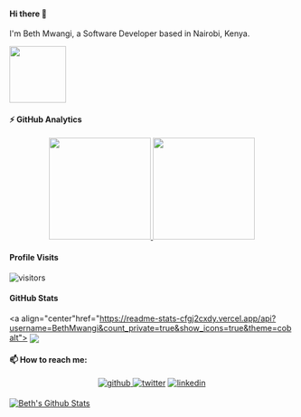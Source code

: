 #### Hi there 👋
  I'm Beth Mwangi, a Software Developer based in Nairobi, Kenya.
    <p align="left">
     <img width="100" height="100" src="https://media.giphy.com/media/jIgXf4hgbHCeKiXpvt/giphy.gif">
    </p>

#### ⚡ GitHub Analytics
<p align="center">
<a href="https://github.com/BethMwangi">
  <img height="180em" src="https://github-readme-stats-eight-theta.vercel.app/api?username=BethMwangi&show_icons=true&theme=algolia&include_all_commits=true&count_private=true"/>
  <img height="180em" src="https://github-readme-stats-eight-theta.vercel.app/api/top-langs/?username=BethMwangi&layout=compact&langs_count=8&theme=algolia"/>
</a>
</p>

#### Profile Visits 

![visitors](https://visitor-badge.glitch.me/badge?page_id=BethMwangi.)


#### GitHub Stats
<a align="center"href="https://readme-stats-cfgj2cxdy.vercel.app/api?username=BethMwangi&count_private=true&show_icons=true&theme=cobalt">
  <img align="center" src = "https://github-readme-streak-stats.herokuapp.com/?user=BethMwangi&">
</a><br>


#### 📫 How to reach me:

<p align="center">
<a href="https://github.com/BethMwangi" target="_blank">
<img src=https://img.shields.io/badge/github-%2324292e.svg?&style=for-the-badge&logo=github&logoColor=white alt=github style="margin-bottom: 5px;" />
</a>
<a href="https://twitter.com/blossomciku" target="_blank"><img src=https://img.shields.io/badge/twitter-%2300acee.svg?&style=for-the-badge&logo=twitter&logoColor=white alt=twitter style="margin-bottom: 5px;" /></a>
<a href="https://www.linkedin.com/in/beth-mwangi-241a3389/" target="_blank"><img src=https://img.shields.io/badge/linkedin-%231E77B5.svg?&style=for-the-badge&logo=linkedin&logoColor=white alt=linkedin style="margin-bottom: 5px;" />
</a>
</p>  

<a href="https://github.com/BethMwangi">
<img align="center" alt="Beth's Github Stats" src="https://github-readme-stats.codestackr.vercel.app/api?username=bethmwangi&show_icons=true&hide_border=true&count_private=true&include_all_commits=true&theme=radical" /></a>



<!--
**BethMwangi/BethMwangi** is a ✨ _special_ ✨ repository because its `README.md` (this file) appears on your GitHub profile.

Here are some ideas to get you started:

- 🔭 I’m currently working on ...
- 🌱 I’m currently learning ...
- 👯 I’m looking to collaborate on ...
- 🤔 I’m looking for help with ...
- 💬 Ask me about ...
- 😄 Pronouns: ...
- ⚡ Fun fact: ...
-->
